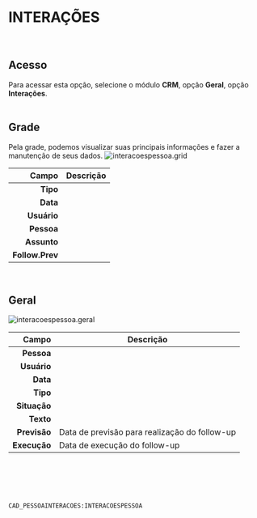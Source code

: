 # INTERAÇÕES
<br>

## Acesso
Para acessar esta opção, selecione o módulo **CRM**, opção **Geral**, opção **Interações**.
<br>
<br>

## Grade
Pela grade, podemos visualizar suas principais informações e fazer a manutenção de seus dados.
![interacoespessoa.grid](https://raw.githubusercontent.com/netforcews/docs-erp/master/crm/imagens/interacoespessoa.grid.png)

Campo | Descrição
--:|---
**Tipo** | 
**Data** | 
**Usuário** | 
**Pessoa** | 
**Assunto** | 
**Follow.Prev** | 
<br>

## Geral
![interacoespessoa.geral](https://raw.githubusercontent.com/netforcews/docs-erp/master/crm/imagens/interacoespessoa.geral.png)

Campo | Descrição
--:|---
**Pessoa** | 
**Usuário** | 
**Data** | 
**Tipo** | 
**Situação** | 
**Texto** | 
**Previsão** | Data de previsão para realização do follow-up
**Execução** | Data de execução do follow-up
<br>
<br>
<br>
<br>

```CAD_PESSOAINTERACOES:INTERACOESPESSOA```
